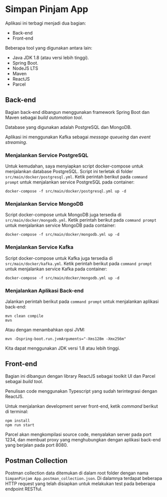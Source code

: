 # Simpan Pinjam App

Aplikasi ini terbagi menjadi dua bagian:
- Back-end
- Front-end

Beberapa tool yang digunakan antara lain:
- Java JDK 1.8 (atau versi lebih tinggi).
- Spring Boot.
- NodeJS LTS
- Maven  
- ReactJS
- Parcel

## Back-end

Bagian back-end dibangun menggunakan framework Spring Boot dan Maven sebagai _build automation tool_.

Database yang digunakan adalah PostgreSQL dan MongoDB.

Aplikasi ini menggunakan Kafka sebagai _message queueing_ dan _event streaming_.

### Menjalankan Service PostgreSQL

Untuk kemudahan, saya menyiapkan script docker-compose untuk menjalankan database PostgreSQL. Script ini terletak di folder ```src/main/docker/postgresql.yml```. Ketik perintah berikut pada ```command prompt``` untuk menjalankan service PostgreSQL pada container:

```
docker-compose -f src/main/docker/postgresql.yml up -d
```

### Menjalankan Service MongoDB

Script docker-compose untuk MongoDB juga tersedia di ```src/main/docker/mongodb.yml```. Ketik perintah berikut pada ```command prompt``` untuk menjalankan service MongoDB pada container:

```
docker-compose -f src/main/docker/mongodb.yml up -d
```

### Menjalankan Service Kafka

Script docker-compose untuk Kafka juga tersedia di ```src/main/docker/kafka.yml```. Ketik perintah berikut pada ```command prompt``` untuk menjalankan service Kafka pada container:

```
docker-compose -f src/main/docker/mongodb.yml up -d
```

### Menjalankan Aplikasi Back-end

Jalankan perintah berikut pada ```command prompt``` untuk menjalankan aplikasi back-end:

```
mvn clean compile
mvn
```

Atau dengan menambahkan opsi JVM:

```
mvn -Dspring-boot.run.jvmArguments="-Xms128m -Xmx256m"
```

Kita dapat menggunakan JDK versi 1.8 atau lebih tinggi.

## Front-end

Bagian ini dibangun dengan library ReactJS sebagai toolkit UI dan Parcel sebagai _build tool_.

Penulisan code menggunakan Typescript yang sudah terintegrasi dengan ReactJS.

Untuk menjalankan development server front-end, ketik _command_ berikut di terminal:

```
npm install
npm run start
```

Parcel akan mengkompilasi source code, menyalakan server pada port 1234, dan membuat proxy yang menghubungkan dengan aplikasi back-end yang berjalan pada port 8080.

## Postman Collection

Postman collection data ditemukan di dalam root folder dengan nama ```SimpanPinjam App.postman_collection.json```. Di dalamnya terdapat beberapa HTTP request yang telah disiapkan untuk melakukan test pada beberapa endpoint RESTful.
